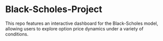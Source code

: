 # Black-Scholes-Project
This repo features an interactive dashboard for the Black-Scholes model, allowing users to explore option price dynamics under a variety of conditions.
